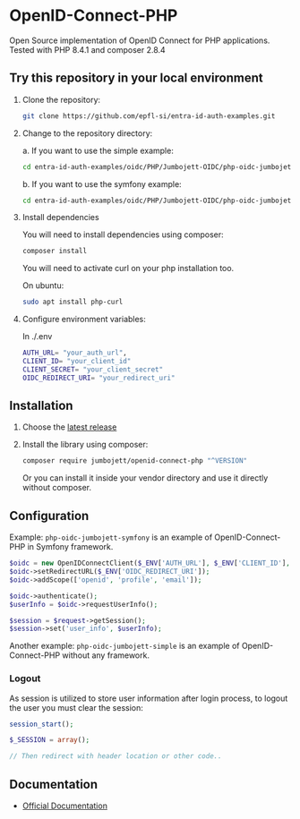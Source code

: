 # OpenID-Connect-PHP

Open Source implementation of OpenID Connect for PHP applications.
Tested with PHP 8.4.1 and composer 2.8.4

## Try this repository in your local environment

1. Clone the repository:

   ```bash
   git clone https://github.com/epfl-si/entra-id-auth-examples.git
   ```

2. Change to the repository directory:

   a. If you want to use the simple example:

   ```bash
   cd entra-id-auth-examples/oidc/PHP/Jumbojett-OIDC/php-oidc-jumbojett-simple
   ```

   b. If you want to use the symfony example:

   ```bash
   cd entra-id-auth-examples/oidc/PHP/Jumbojett-OIDC/php-oidc-jumbojett-symfony
   ```

3. Install dependencies

   You will need to install dependencies using composer:

   ```bash
   composer install
   ```

   You will need to activate curl on your php installation too.

   On ubuntu:

   ```bash
   sudo apt install php-curl
   ```

4. Configure environment variables:

   In ./.env

   ```bash
   AUTH_URL= "your_auth_url",
   CLIENT_ID= "your_client_id"
   CLIENT_SECRET= "your_client_secret"
   OIDC_REDIRECT_URI= "your_redirect_uri"
   ```

## Installation

1. Choose the [latest release](https://github.com/jumbojett/OpenID-Connect-PHP/releases)
2. Install the library using composer:

   ```bash
   composer require jumbojett/openid-connect-php "^VERSION"
   ```

   Or you can install it inside your vendor directory and use it directly without composer.

## Configuration

Example: `php-oidc-jumbojett-symfony` is an example of OpenID-Connect-PHP
in Symfony framework.

```php
$oidc = new OpenIDConnectClient($_ENV['AUTH_URL'], $_ENV['CLIENT_ID'], $_ENV['CLIENT_SECRET']);
$oidc->setRedirectURL($_ENV['OIDC_REDIRECT_URI']);
$oidc->addScope(['openid', 'profile', 'email']);

$oidc->authenticate();
$userInfo = $oidc->requestUserInfo();

$session = $request->getSession();
$session->set('user_info', $userInfo);
```

Another example: `php-oidc-jumbojett-simple` is an example of
OpenID-Connect-PHP without any framework.

### Logout

As session is utilized to store user information after login process, to logout the user you must clear the session:

```php
session_start();

$_SESSION = array();

// Then redirect with header location or other code..
```

## Documentation

- [Official Documentation](https://github.com/jumbojett/OpenID-Connect-PHP/)
